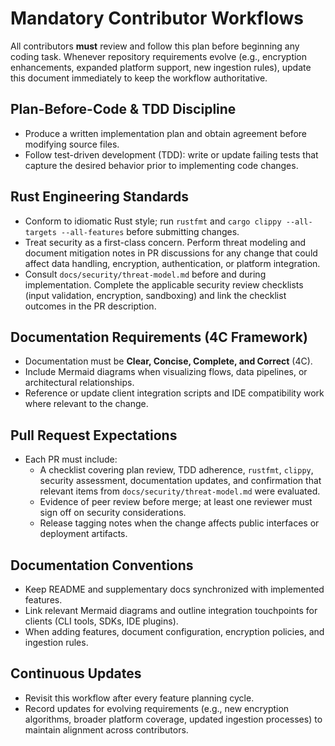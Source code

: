 # Mandatory Contributor Workflows

All contributors **must** review and follow this plan before beginning any coding task. Whenever repository requirements evolve (e.g., encryption enhancements, expanded platform support, new ingestion rules), update this document immediately to keep the workflow authoritative.

## Plan-Before-Code & TDD Discipline
- Produce a written implementation plan and obtain agreement before modifying source files.
- Follow test-driven development (TDD): write or update failing tests that capture the desired behavior prior to implementing code changes.

## Rust Engineering Standards
- Conform to idiomatic Rust style; run `rustfmt` and `cargo clippy --all-targets --all-features` before submitting changes.
- Treat security as a first-class concern. Perform threat modeling and document mitigation notes in PR discussions for any change that could affect data handling, encryption, authentication, or platform integration.
- Consult `docs/security/threat-model.md` before and during implementation. Complete the applicable security review checklists (input validation, encryption, sandboxing) and link the checklist outcomes in the PR description.

## Documentation Requirements (4C Framework)
- Documentation must be **Clear, Concise, Complete, and Correct** (4C).
- Include Mermaid diagrams when visualizing flows, data pipelines, or architectural relationships.
- Reference or update client integration scripts and IDE compatibility work where relevant to the change.

## Pull Request Expectations
- Each PR must include:
  - A checklist covering plan review, TDD adherence, `rustfmt`, `clippy`, security assessment, documentation updates, and confirmation that relevant items from `docs/security/threat-model.md` were evaluated.
  - Evidence of peer review before merge; at least one reviewer must sign off on security considerations.
  - Release tagging notes when the change affects public interfaces or deployment artifacts.

## Documentation Conventions
- Keep README and supplementary docs synchronized with implemented features.
- Link relevant Mermaid diagrams and outline integration touchpoints for clients (CLI tools, SDKs, IDE plugins).
- When adding features, document configuration, encryption policies, and ingestion rules.

## Continuous Updates
- Revisit this workflow after every feature planning cycle.
- Record updates for evolving requirements (e.g., new encryption algorithms, broader platform coverage, updated ingestion processes) to maintain alignment across contributors.
